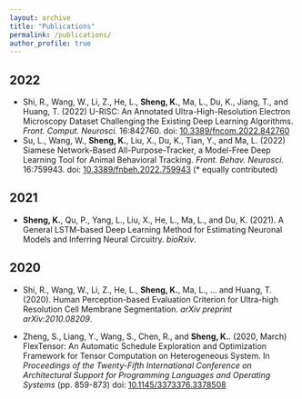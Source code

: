 ```yaml
---
layout: archive
title: "Publications"
permalink: /publications/
author_profile: true
---
```


## 2022
- Shi, R., Wang, W., Li, Z., He, L., **Sheng, K.**, Ma, L., Du, K., Jiang, T., and Huang, T. (2022) U-RISC: An Annotated Ultra-High-Resolution Electron Microscopy Dataset Challenging the Existing Deep Learning Algorithms. *Front. Comput. Neurosci.* 16:842760. doi: [10.3389/fncom.2022.842760](10.3389/fncom.2022.842760)
- Su, L., Wang, W., **Sheng, K.**, Liu, X., Du, K., Tian, Y., and Ma, L. (2022) Siamese Network-Based All-Purpose-Tracker, a Model-Free Deep Learning Tool for Animal Behavioral Tracking. *Front. Behav. Neurosci.* 16:759943. doi: [10.3389/fnbeh.2022.759943](10.3389/fnbeh.2022.759943) (\* equally contributed)

## 2021
- **Sheng, K.**, Qu, P., Yang, L., Liu, X., He, L., Ma, L., and Du, K. (2021). A General LSTM-based Deep Learning Method for Estimating Neuronal Models and Inferring Neural Circuitry. *bioRxiv*.

## 2020
- Shi, R., Wang, W., Li, Z., He, L., **Sheng, K.**, Ma, L., ... and Huang, T. (2020). Human Perception-based Evaluation Criterion for Ultra-high Resolution Cell Membrane Segmentation. *arXiv preprint arXiv:2010.08209*.

- Zheng, S., Liang, Y., Wang, S., Chen, R., and **Sheng, K.**. (2020, March) FlexTensor: An Automatic Schedule Exploration and Optimization Framework for Tensor Computation on Heterogeneous System. In *Proceedings of the Twenty-Fifth International Conference on Architectural Support for Programming Languages and Operating Systems* (pp. 859-873) doi: [10.1145/3373376.3378508](10.1145/3373376.3378508)

<div style='display: none'>
{% if author.googlescholar %}
  You can also find my articles on <u><a href="{{author.googlescholar}}">my Google Scholar profile</a>.</u>
{% endif %}

{% include base_path %}

{% for post in site.publications reversed %}
  {% include archive-single.html %}
{% endfor %}
</div>